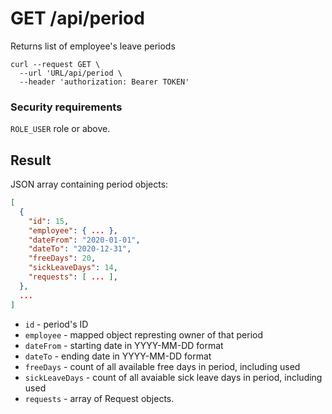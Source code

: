 # GET /api/period

Returns list of employee's leave periods

```
curl --request GET \
  --url 'URL/api/period \
  --header 'authorization: Bearer TOKEN'
```

### Security requirements
`ROLE_USER` role or above.

## Result
JSON array containing period objects:

```json
[
  {
    "id": 15,
    "employee": { ... },
    "dateFrom": "2020-01-01",
    "dateTo": "2020-12-31",
    "freeDays": 20,
    "sickLeaveDays": 14,
    "requests": [ ... ],
  },
  ...
]
```

* `id` - period's ID
* `employee` - mapped object represting owner of that period
* `dateFrom` - starting date in YYYY-MM-DD format
* `dateTo` - ending date in YYYY-MM-DD format
* `freeDays` - count of all available free days in period, including used
* `sickLeaveDays` - count of all avaiable sick leave days in period, including used
* `requests` - array of Request objects.
